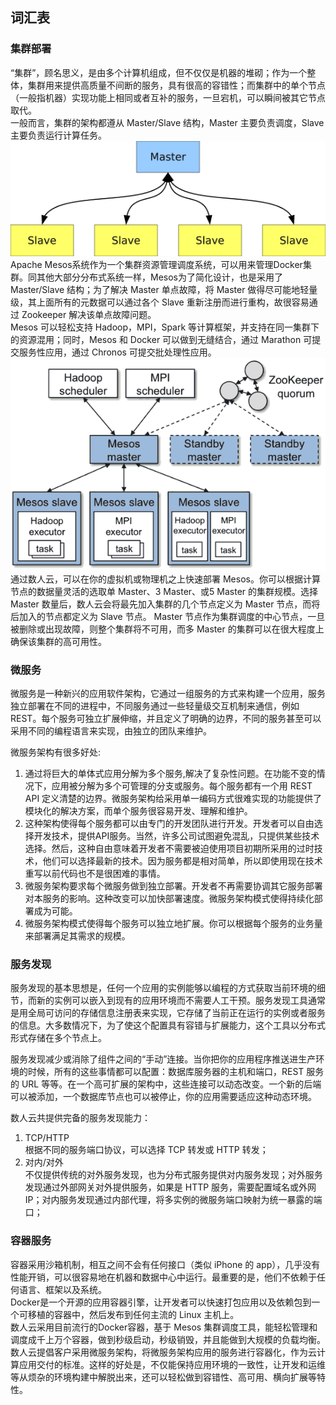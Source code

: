 ## 词汇表  

<h3 id="vocab1">集群部署</h3>  

“集群”，顾名思义，是由多个计算机组成，但不仅仅是机器的堆砌；作为一个整体，集群用来提供高质量不间断的服务，具有很高的容错性；而集群中的单个节点（一般指机器）实现功能上相同或者互补的服务，一旦宕机，可以瞬间被其它节点取代。  
一般而言，集群的架构都遵从 Master/Slave 结构，Master 主要负责调度，Slave 主要负责运行计算任务。  
![](master-slave.png)  
Apache Mesos系统作为一个集群资源管理调度系统，可以用来管理Docker集群。同其他大部分分布式系统一样，Mesos为了简化设计，也是采用了 Master/Slave 结构；为了解决 Master 单点故障，将 Master 做得尽可能地轻量级，其上面所有的元数据可以通过各个 Slave 重新注册而进行重构，故很容易通过 Zookeeper 解决该单点故障问题。  
Mesos 可以轻松支持 Hadoop，MPI，Spark 等计算框架，并支持在同一集群下的资源混用；同时，Mesos 和 Docker 可以做到无缝结合，通过 Marathon 可提交服务性应用，通过 Chronos 可提交批处理性应用。   
![](mesos-cluster.png)  
通过数人云，可以在你的虚拟机或物理机之上快速部署 Mesos。你可以根据计算节点的数据量灵活的选取单 Master、3 Master、或5 Master 的集群规模。选择 Master 数量后，数人云会将最先加入集群的几个节点定义为 Master 节点，而将后加入的节点都定义为 Slave 节点。
Master 节点作为集群调度的中心节点，一旦被删除或出现故障，则整个集群将不可用，而多 Master 的集群可以在很大程度上确保该集群的高可用性。

<h3 id="vocab2">微服务</h3>  

微服务是一种新兴的应用软件架构，它通过一组服务的方式来构建一个应用，服务独立部署在不同的进程中，不同服务通过一些轻量级交互机制来通信，例如 REST。每个服务可独立扩展伸缩，并且定义了明确的边界，不同的服务甚至可以采用不同的编程语言来实现，由独立的团队来维护。  

微服务架构有很多好处:  
  1. 通过将巨大的单体式应用分解为多个服务,解决了复杂性问题。在功能不变的情况下，应用被分解为多个可管理的分支或服务。每个服务都有一个用 REST API 定义清楚的边界。微服务架构给采用单一编码方式很难实现的功能提供了模块化的解决方案，而单个服务很容易开发、理解和维护。  
  2. 这种架构使得每个服务都可以由专门的开发团队进行开发。开发者可以自由选择开发技术，提供API服务。当然，许多公司试图避免混乱，只提供某些技术选择。然后，这种自由意味着开发者不需要被迫使用项目初期所采用的过时技术，他们可以选择最新的技术。因为服务都是相对简单，所以即使用现在技术重写以前代码也不是很困难的事情。  
  3. 微服务架构要求每个微服务做到独立部署。开发者不再需要协调其它服务部署对本服务的影响。这种改变可以加快部署速度。微服务架构模式使得持续化部署成为可能。  
  4. 微服务架构模式使得每个服务可以独立地扩展。你可以根据每个服务的业务量来部署满足其需求的规模。  


<h3 id="vocab3">服务发现</h3>  

服务发现的基本思想是，任何一个应用的实例能够以编程的方式获取当前环境的细节，而新的实例可以嵌入到现有的应用环境而不需要人工干预。服务发现工具通常是用全局可访问的存储信息注册表来实现，它存储了当前正在运行的实例或者服务的信息。大多数情况下，为了使这个配置具有容错与扩展能力，这个工具以分布式形式存储在多个节点上。  

服务发现减少或消除了组件之间的“手动”连接。当你把你的应用程序推送进生产环境的时候，所有的这些事情都可以配置：数据库服务器的主机和端口，REST 服务的 URL 等等。在一个高可扩展的架构中，这些连接可以动态改变。一个新的后端可以被添加，一个数据库节点也可以被停止，你的应用需要适应这种动态环境。  

数人云共提供完备的服务发现能力：  
  1. TCP/HTTP  
根据不同的服务端口协议，可以选择 TCP 转发或 HTTP 转发；  
  2. 对内/对外  
不仅提供传统的对外服务发现，也为分布式服务提供对内服务发现；对外服务发现通过外部网关对外提供服务，如果是 HTTP 服务，需要配置域名或外网 IP；对内服务发现通过内部代理，将多实例的微服务端口映射为统一暴露的端口；  

<h3 id="vocab4">容器服务</h3>  

容器采用沙箱机制，相互之间不会有任何接口（类似 iPhone 的 app），几乎没有性能开销，可以很容易地在机器和数据中心中运行。最重要的是，他们不依赖于任何语言、框架以及系统。  
Docker是一个开源的应用容器引擎，让开发者可以快速打包应用以及依赖包到一个可移植的容器中，然后发布到任何主流的 Linux 主机上。  
数人云采用目前流行的Docker容器，基于 Mesos 集群调度工具，能轻松管理和调度成千上万个容器，做到秒级启动，秒级销毁，并且能做到大规模的负载均衡。  
数人云提倡客户采用微服务架构，将微服务架构应用的服务进行容器化，作为云计算应用交付的标准。这样的好处是，不仅能保持应用环境的一致性，让开发和运维等从烦杂的环境构建中解脱出来，还可以轻松做到容错性、高可用、横向扩展等特性。  


